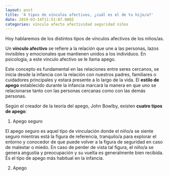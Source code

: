 ```yaml
---
layout: post
title: '4 tipos de vínculos afectivos, ¿cuál es el de tu hijo/a?'
date: 2019-03-14T11:51:07.080Z
categories: vínculo afecto afectividad seguridad niños
---
```

Hoy hablaremos de los distintos tipos de vínculos afectivos de los niños/as.

Un **vínculo afectivo** se refiere a la relación que une a las personas, lazos invisibles y emocionales que mantienen unidos a los individuos. En psicología, a este vínculo afectivo se le llama apego. 

Este concepto es fundamental en las relaciones entre seres cercanos, se inicia desde la infancia con la relación con nuestros padres, familiares o cuidadores principales y estará presente a lo largo de la vida. El **estilo de apego** establecido durante la infancia marcará la manera en que uno se relacionarse tanto con las personas cercanas como con las demás personas. 

Según el creador de la teoría del apego, John Bowlby, existen **cuatro tipos de apego**:

1. Apego seguro

El apego seguro es aquel tipo de vinculación donde el niño/a se siente seguro mientras está la figura de referencia, tranquilo/a para explorar el entorno y conocedor de que puede volver a la figura de seguridad en caso de malestar o miedo. En caso de perder de vista tal figura, el niño/a se genera angustia y preocupación y su vuelta es generalmente bien recibida. Es el tipo de apego más habitual en la infancia. 

2. Apego
